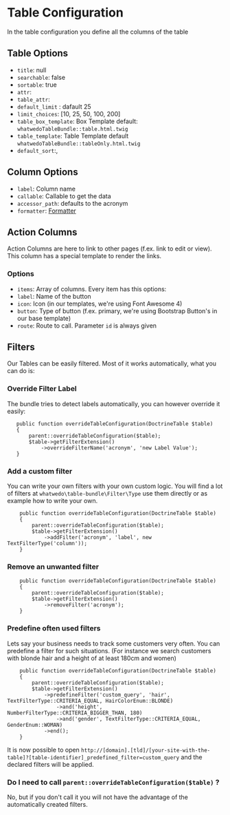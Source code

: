 # Table Configuration

In the table configuration you define all the columns of the table

## Table Options


- `title`: null
- `searchable`: false
- `sortable`: true
- `attr`:
- `table_attr`: 
- `default_limit` : dafault 25
- `limit_choices`:  [10, 25, 50, 100, 200]
- `table_box_template`: Box Template default: `whatwedoTableBundle::table.html.twig`
- `table_template`: Table Template default  `whatwedoTableBundle::tableOnly.html.twig`
- `default_sort`:,


## Column Options

- `label`: Column name
- `callable`: Callable to get the data
- `accessor_path`: defaults to the acronym
- `formatter`: [Formatter](formatter.md)

## Action Columns

Action Columns are here to link to other pages (f.ex. link to edit or view).
This column has a special template to render the links.

### Options

- `items`: Array of columns. Every item has this options:
- `label`: Name of the button
- `icon`: Icon (in our templates, we're using Font Awesome 4)
- `button`: Type of button (f.ex. primary, we're using Bootstrap Button's in our base template)
- `route`: Route to call. Parameter `id` is always given

## Filters
Our Tables can be easily filtered. Most of it works automatically, what you can do is:

### Override Filter Label
The bundle tries to detect labels automatically, you can however override it easily:
 ```
    public function overrideTableConfiguration(DoctrineTable $table)
    {
        parent::overrideTableConfiguration($table);
        $table->getFilterExtension()
            ->overrideFilterName('acronym', 'new Label Value');
    } 
```

### Add a custom filter
You can write your own filters with your own custom logic. You will find a lot of filters at `whatwedo\table-bundle\Filter\Type` use them directly or as example how to write your own.
```
    public function overrideTableConfiguration(DoctrineTable $table)
    {
        parent::overrideTableConfiguration($table);
        $table->getFilterExtension()
            ->addFilter('acronym', 'label', new TextFilterType('column'));
    }
```

### Remove an unwanted filter

```
    public function overrideTableConfiguration(DoctrineTable $table)
    {
        parent::overrideTableConfiguration($table);
        $table->getFilterExtension()
            ->removeFilter('acronym');
    }
```

### Predefine often used filters
Lets say your business needs to track some customers very often. You can predefine a filter for such situations.
(For instance we search customers with blonde hair and a height of at least 180cm and women) 
```
    public function overrideTableConfiguration(DoctrineTable $table)
    {
        parent::overrideTableConfiguration($table);
        $table->getFilterExtension()
            ->predefineFilter('custom_query', 'hair', TextFilterType::CRITERIA_EQUAL, HairColorEnum::BLONDE)
                ->and('height', NumberFilterType::CRITERIA_BIGGER_THAN, 180)
                ->and('gender', TextFilterType::CRITERIA_EQUAL, GenderEnum::WOMAN)
            ->end();
    }
```
It is now possible to open `http://[domain].[tld]/[your-site-with-the-table]?[table-identifier]_predefined_filter=custom_query` and the declared filters will be applied. 

### Do I need to call `parent::overrideTableConfiguration($table)` ?
No, but if you don't call it you will not have the advantage of the automatically created filters. 

